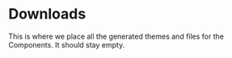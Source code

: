 # Downloads

This is where we place all the generated themes and files for the Components. It should stay empty.